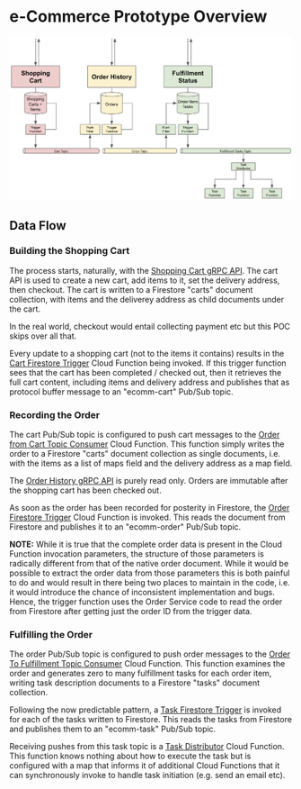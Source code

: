 # e-Commerce Prototype Overview

![POC Component Relationships](poc-gcp-ecomm-scenario.png)

## Data Flow

### Building the Shopping Cart

The process starts, naturally, with the [Shopping Cart gRPC API](../cart/README.md). The cart API is used to create
a new cart, add items to it, set the delivery address, then checkout. The cart is written to a Firestore "carts" 
document collection, with items and the deliverey address as child documents under the cart.

In the real world, checkout would entail collecting payment etc but this POC skips over all that.

Every update to a shopping cart (not to the items it contains) results in the [Cart Firestore Trigger](../carttrigger/README.md)
Cloud Function being invoked. If this trigger function sees that the cart has been completed / checked out, then it 
retrieves the full cart content, including items and delivery address and publishes that as protocol buffer message 
to an "ecomm-cart" Pub/Sub topic.

### Recording the Order

The cart Pub/Sub topic is configured to push cart messages to the [Order from Cart Topic Consumer](../orderfromcart/README.md)
Cloud Function. This function simply writes the order to a Firestore "carts" document collection as single documents,
i.e. with the items as a list of maps field and the delivery address as a map field.

The [Order History gRPC API](../order/README.md) is purely read only. Orders are immutable after the shopping cart 
has been checked out. 

As soon as the order has been recorded for posterity in Firestore, the [Order Firestore Trigger](../ordertrigger/README.md)
Cloud Function is invoked. This reads the document from Firestore and publishes it to an "ecomm-order" Pub/Sub topic.

**NOTE:** While it is true that the complete order data is present in the Cloud Function invocation parameters, the
structure of those parameters is radically different from that of the native order document. While it would be possible
to extract the order data from those parameters this is both painful to do and would result in there being two places 
to maintain in the code, i.e. it would introduce the chance of inconsistent implementation and bugs. Hence, the 
trigger function uses the Order Service code to read the order from Firestore after getting just the order ID from
the trigger data.

### Fulfilling the Order

The order Pub/Sub topic is configured to push order messages to the [Order To Fulfillment Topic Consumer](../ordertofulfill/README.md)
Cloud Function. This function examines the order and generates zero to many fulfillment tasks for each order item,
writing task description documents to a Firestore "tasks" document collection.

Following the now predictable pattern, a [Task Firestore Trigger](../tasktrigger/README.md) is invoked for each of
the tasks written to Firestore. This reads the tasks from Firestore and publishes them to an "ecomm-task" Pub/Sub topic.

Receiving pushes from this task topic is a [Task Distributor](..taskdistrib/README.md) Cloud Function. This function 
knows nothing about how to execute the task but is configured with a map that informs it of additional Cloud Functions
that it can synchronously invoke to handle task initiation (e.g. send an email etc).
